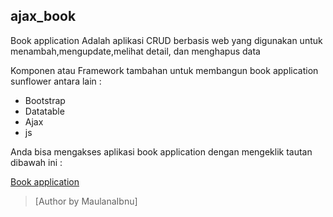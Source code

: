 ## ajax_book

Book application Adalah aplikasi CRUD berbasis web yang digunakan untuk menambah,mengupdate,melihat detail, dan menghapus data

Komponen atau Framework tambahan  untuk membangun book application sunflower antara lain :

* Bootstrap
* Datatable
* Ajax
* js

Anda bisa mengakses aplikasi book application dengan mengeklik tautan dibawah ini :

[Book application]([https://sunflower-hp.herokuapp.com/](https://buku-ajax.herokuapp.com/frontend/index.html))


> [Author by MaulanaIbnu] 
